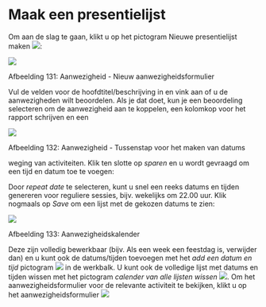 # Maak een presentielijst

Om aan de slag te gaan, klikt u op het pictogram Nieuwe presentielijst maken ![](../../.gitbook/assets/graphics245%20%283%29.png):

![](../../.gitbook/assets/images178%20%284%29.png)

Afbeelding 131: Aanwezigheid - Nieuw aanwezigheidsformulier

Vul de velden voor de hoofdtitel/beschrijving in en vink aan of u de aanwezigheden wilt beoordelen. Als je dat doet, kun je een beoordeling selecteren om de aanwezigheid aan te koppelen, een kolomkop voor het rapport schrijven en een

![](../../.gitbook/assets/graphics249%20%281%29.png)

Afbeelding 132: Aanwezigheid - Tussenstap voor het maken van datums

weging van activiteiten. Klik ten slotte op _sparen_ en u wordt gevraagd om een tijd en datum toe te voegen:

Door _repeat date_ te selecteren, kunt u snel een reeks datums en tijden genereren voor reguliere sessies, bijv. wekelijks om 22.00 uur. Klik nogmaals op _Save_ om een lijst met de gekozen datums te zien:

![](../../.gitbook/assets/graphics253%20%281%29.png)

Afbeelding 133: Aanwezigheidskalender

Deze zijn volledig bewerkbaar \(bijv. Als een week een feestdag is, verwijder dan\) en u kunt ook de datums/tijden toevoegen met het _add een datum en tijd_ pictogram ![](../../.gitbook/assets/graphics246%20%283%29.png) in de werkbalk. U kunt ook de volledige lijst met datums en tijden wissen met het pictogram _calender van alle lijsten wissen_ ![](../../.gitbook/assets/graphics247%20%283%29.png). Om het aanwezigheidsformulier voor de relevante activiteit te bekijken, klikt u op het aanwezigheidsformulier ![](../../.gitbook/assets/graphics250%20%283%29.png)

